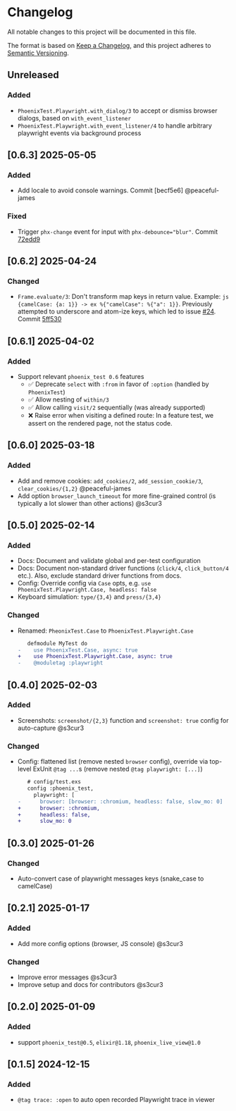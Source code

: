 # Changelog

All notable changes to this project will be documented in this file.

The format is based on [Keep a Changelog](https://keepachangelog.com/en/1.1.0/),
and this project adheres to [Semantic Versioning](https://semver.org/spec/v2.0.0.html).

## Unreleased
### Added
- `PhoenixTest.Playwright.with_dialog/3` to accept or dismiss browser dialogs, based on `with_event_listener`
- `PhoenixTest.Playwright.with_event_listener/4` to handle arbitrary playwright events via background process

## [0.6.3] 2025-05-05
### Added
- Add locale to avoid console warnings. Commit [becf5e6] @peaceful-james

### Fixed
- Trigger `phx-change` event for input with `phx-debounce="blur"`. Commit [72edd9]

## [0.6.2] 2025-04-24
### Changed
- `Frame.evaluate/3`: Don't transform map keys in return value. Example: `js {camelCase: {a: 1}} -> ex %{"camelCase": %{"a": 1}}`. Previously attempted to underscore and atom-ize keys, which led to issue [#24](https://github.com/ftes/phoenix_test_playwright/pull/24). Commit [5ff530]

## [0.6.1] 2025-04-02
### Added
- Support relevant `phoenix_test 0.6` features
  - ✅ Deprecate `select` with `:from` in favor of `:option` (handled by `PhoenixTest`)
  - ✅ Allow nesting of `within/3`
  - ✅ Allow calling `visit/2` sequentially (was already supported)
  - ❌ Raise error when visiting a defined route: In a feature test, we assert on the rendered page, not the status code.

## [0.6.0] 2025-03-18
### Added
- Add and remove cookies: `add_cookies/2`, `add_session_cookie/3`, `clear_cookies/{1,2}` @peaceful-james
- Add option `browser_launch_timeout` for more fine-grained control (is typically a lot slower than other actions) @s3cur3

## [0.5.0] 2025-02-14
### Added
- Docs: Document and validate global and per-test configuration
- Docs: Document non-standard driver functions (`click/4`, `click_button/4` etc.). Also, exclude standard driver functions from docs.
- Config: Override config via `Case` opts, e.g. `use PhoenixTest.Playwright.Case, headless: false`
- Keyboard simulation: `type/{3,4}` and `press/{3,4}`

### Changed
- Renamed: `PheonixTest.Case` to `PhoenixTest.Playwright.Case`
  ```diff
     defmodule MyTest do
  -    use PhoenixTest.Case, async: true
  +    use PhoenixTest.Playwright.Case, async: true
  -    @moduletag :playwright
  ```

## [0.4.0] 2025-02-03
### Added
- Screenshots: `screenshot/{2,3}` function and `screenshot: true` config for auto-capture @s3cur3

### Changed
- Config: flattened list (remove nested `browser` config), override via top-level ExUnit `@tag ...`s (remove nested `@tag playwright: [...]`)
  ```diff
     # config/test.exs
     config :phoenix_test,
       playwright: [
  -      browser: [browser: :chromium, headless: false, slow_mo: 0]
  +      browser: :chromium,
  +      headless: false,
  +      slow_mo: 0
  ```

## [0.3.0] 2025-01-26
### Changed
- Auto-convert case of playwright messages keys (snake_case to camelCase)

## [0.2.1] 2025-01-17
### Added
- Add more config options (browser, JS console) @s3cur3

### Changed
- Improve error messages @s3cur3
- Improve setup and docs for contributors @s3cur3

## [0.2.0] 2025-01-09
### Added
- support `phoenix_test@0.5`, `elixir@1.18`, `phoenix_live_view@1.0`

## [0.1.5] 2024-12-15
### Added
- `@tag trace: :open` to auto open recorded Playwright trace in viewer

[5ff530]: https://github.com/ftes/phoenix_test_playwright/commit/5ff530
[becf5e]: https://github.com/ftes/phoenix_test_playwright/commit/becf5e
[72edd9]: https://github.com/ftes/phoenix_test_playwright/commit/72edd9
